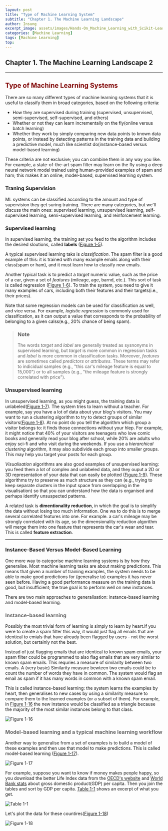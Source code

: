 ```yaml
---
layout: post
title: "Type of Machine Learning System"
subtitle: "Chapter 1. The Machine Learning Landscape"
author: Insung
excerpt_image: assets/images/Hands-On_Machine_Learning_with_Scikit-Learn_Keras_and_Tensorflow_-_Aurelien_Geron.jpg
categories: [Machine Learning]
tags: [Machine Learning]
top:
---
```

## Chapter 1. The Machine Learning Landscape 2
---

## <span style="color:#800000">Type of Machine Learning Systems</span>
There are so many different types of machine learning systems that it is useful to classify them in broad categories, based on the following criteria:

- How they are supervised during training (supervised, unsupervised, semi-supervised, self-supervised, and others)
- Whether or not they can learn incrementally on the fly(online versus batch learning)
- Whether they work by simply comparing new data points to known data points, or instead by detecting patterns in the training data and building a predictive model, much like scientist do(instance-based versus model-based learning)

These criteria are not exclusive; you can combine them in any way you like. For example, a state-of-the-art spam filter may learn on the fly using a deep neural network model trained using human-provided examples of spam and ham; this makes it an online, model-based, supervised learning system.

### Traning Supervision
ML systems can be classified according to the amount and type of supervision they get suring training. There are many categories, but we'll discuss the main ones: supervised learning, unsupervised learning, self-supervised learning, semi-supervised learning, and reinforcement learning.

### Supervised learning
In supervised learning, the training set you feed to the algorithm includes the desired sloutions, called **labels** ([Figure 1-5]()).

A typical supervised learning taks is *classification*. The spam filter is a good example of this: it is trained with many example emails along with their class(spam or ham), and it must learn how to classify new emails.

Another typical task is to predict a *target* numeric value, such as the price of a car, given a set of *features* (mileage, age, barnd, etc.). This sort of task is called regression ([Figure 1-6]()). To train the system, you need to give it many examples of cars, including both their features and their targets(i.e., their prices).

Note that some regression models can be used for classification as well, and vice versa. For example, *logistic regression* is commonly used for classification, as it can output a value that corresponds to the probability of belonging to a given calss(e.g., 20% chance of being spam).

> ### Note
> The words *target* and *label* are generally treated as sysnonyms in supervised learning, but *target* is more common in regression tasks and *label* is more common in classification tasks. Moreover, *features* are sometimes called *predictors* or *attributes*. These terms may refer to indicidual samples (e.g., "this car's mileage feature is equal to 15,000") or to all samples (e.g., "the mileage feature is strongly correlated with price").

### Unsupervised learning
In unsupervised learning, as you might guess, the training data is unlabeled([Figure 1-7]()). The system tries to learn without a teacher. For example, say you have a lot of data about your blog's visitors. You may want to run a clustering algorithm to try to detect groups of similar visitors([Figure 1-8]()). At no point do you tell the algorithm which group a visitor belongs to: it finds those connections without your hlep. For example, it might notice that 40% of your visitors are teenagers who love comic books and generally read your blog after school, while 20% are adults who enjoy sci-fi and who visit during the weekends. If you use a *hierarchical clustering* algorithm, it may also subdivide each group into smaller groups. This may help you target your posts for each group.


*Visualisation* algorithms are also good examples of unsupervised learning: you feed them a lot of complex and unlabeled data, and they ouput a 2D or 3D representation of your data that can easily be plotted ([Figure 1-9]()). These algorithms try to preserve as much structure as they can (e.g., trying to keep separate clusters in the input space from overlapping in the visualisation) so that you can understand how the data is organised and perhaps identify unsuspected patterns.

A related task is **dimentionality reduction**, in which the goal is to simplify the data without losing too much information. One wa to do this is to merge several correlated features into one. For example. a car's mileage may be strongly correlated with its age, so the dimensionality reduction algorithm will merge them into one feature that represents the car's wear and tear. This is called **feature extraction**.


---

### Instance-Based Versus Model-Based Learning
One more way to categorise machine learning systems is by how they generalise. Most machine learning tasks are about making predictions. This means that given a number of training examples, the system needs to be able to make good predictions for (generalise to) examples it has never seen before. Having a good performance measure on the training data is good, but insufficient; the true goal is to perform well on new instances.

There are two main approaches to generalisation: instance-based learning and model-based learning.

### <span style="color:#666666">Instance-based learning</span>
Possibly the most trivial form of learning is simply to learn by heart.If you were to create a spam filter this way, it would just flag all emails that are identical to emials that have already been flagged by users - not the worst solution, but certainly not the best.

Instead of just flagging emails that are identical to known spam emails, your spam filter could be programmed to also flag emails that are very similar to known spam emails. This requries a measure of similarity between two emails. A (very basic) Similarity measure bewteen two emails could be to count the number of words they have in common. The system would flag an email as spam if it has many words in common with a known spam email.

This is called instance-based learning: the system learns the examples by heart, then generalises to new cases by using a similarity measure to compare them to the learned examples (or a subset of them). For example, in [Figure 1-16]() the new instance would be classified as a triangle because the majority of the most similar instances belong to that class. 

![Figure 1-16](https://github.com/user-attachments/assets/53e71d73-b5a5-48da-bbe2-ab8387f99479)

### <span style="color:#666666">Model-based learning and a typical machine learning workflow</span>
Another way to generalise from a set of examples is to build a model of these examples and then use that model to make predictions. This is called model-based learning ([Figure 1-17]()).

![Figure 1-17](https://github.com/user-attachments/assets/2e353aa4-63c0-41ce-a2cb-37afeaa3f8d9)

For example, suppose you want to know if money makes people happy, so you download the better Life Index data from the [OECD's website]() and [World Bank stats]() about gross domestic product(GDP) per capita. Then you join the tables and sort by GDP per capita. [Table 1-1]() shows an excerpt of what you get.

![Table 1-1](https://github.com/user-attachments/assets/526d5f44-56d0-4365-8139-9ff0c2cad2ff)

Let's plot the data for these countires([Figure 1-18]())

![Figure 1-18](https://github.com/user-attachments/assets/ab9eef58-87d2-40df-b613-80ee7b1a7f3c)
